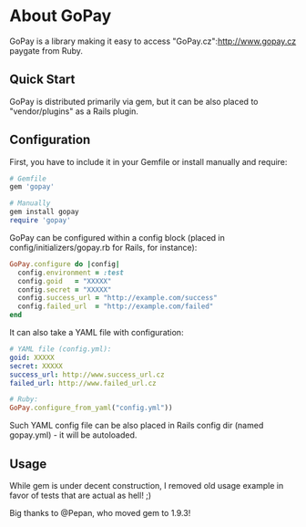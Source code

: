 # About GoPay

GoPay is a library making it easy to access "GoPay.cz":http://www.gopay.cz paygate from Ruby.

## Quick Start

GoPay is distributed primarily via gem, but it can be also placed to "vendor/plugins" as a Rails plugin.

## Configuration

First, you have to include it in your Gemfile or install manually and require:

```ruby
# Gemfile
gem 'gopay'

# Manually
gem install gopay
require 'gopay'
```

GoPay can be configured within a config block (placed in config/initializers/gopay.rb for Rails, for instance):

```ruby
GoPay.configure do |config|
  config.environment = :test
  config.goid   = "XXXXX"
  config.secret = "XXXXX"
  config.success_url = "http://example.com/success"
  config.failed_url  = "http://example.com/failed"
end
```

It can also take a YAML file with configuration:

```yaml
# YAML file (config.yml):
goid: XXXXX
secret: XXXXX
success_url: http://www.success_url.cz
failed_url: http://www.failed_url.cz
```

```ruby
# Ruby:
GoPay.configure_from_yaml("config.yml"))
```

Such YAML config file can be also placed in Rails config dir (named gopay.yml) - it will be autoloaded.

## Usage

While gem is under decent construction, I removed old usage example in favor of tests that are actual as hell! ;)

Big thanks to @Pepan, who moved gem to 1.9.3!
